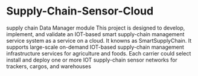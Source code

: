 # Supply-Chain-Sensor-Cloud
supply chain Data Manager module
This project is designed  to develop, implement, and validate an IOT-based smart supply-chain management service system as a service on a cloud. It knowns as SmartSupplyChain. It supports large-scale on-demand IOT-based supply-chain management infrastructure services for agriculture and foods. Each carrier could select install and deploy one or more IOT supply-chain sensor networks for trackers, cargos, and warehouses
